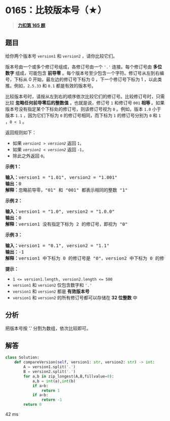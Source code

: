 # 0165：比较版本号（★）


> <u>**[力扣第 165 题](https://leetcode.cn/problems/compare-version-numbers/)**</u>

## 题目

<p>给你两个版本号 <code>version1</code> 和 <code>version2</code> ，请你比较它们。</p>

<p>版本号由一个或多个修订号组成，各修订号由一个 <code>'.'</code> 连接。每个修订号由 <strong>多位数字</strong> 组成，可能包含 <strong>前导零</strong> 。每个版本号至少包含一个字符。修订号从左到右编号，下标从 0 开始，最左边的修订号下标为 0 ，下一个修订号下标为 1 ，以此类推。例如，<code>2.5.33</code> 和 <code>0.1</code> 都是有效的版本号。</p>

<p>比较版本号时，请按从左到右的顺序依次比较它们的修订号。比较修订号时，只需比较 <strong>忽略任何前导零后的整数值</strong> 。也就是说，修订号 <code>1</code> 和修订号 <code>001</code> <strong>相等 </strong>。如果版本号没有指定某个下标处的修订号，则该修订号视为 <code>0</code> 。例如，版本 <code>1.0</code> 小于版本 <code>1.1</code> ，因为它们下标为 <code>0</code> 的修订号相同，而下标为 <code>1</code> 的修订号分别为 <code>0</code> 和 <code>1</code> ，<code>0 &lt; 1</code> 。</p>

<p>返回规则如下：</p>

<ul>
<li>如果 <code><em>version1 </em>&gt; <em>version2</em></code> 返回 <code>1</code>，</li>
<li>如果 <code><em>version1 </em>&lt; <em>version2</em></code> 返回 <code>-1</code>，</li>
<li>除此之外返回 <code>0</code>。</li>
</ul>



<p><strong>示例 1：</strong></p>

<pre>
<strong>输入：</strong>version1 = "1.01", version2 = "1.001"
<strong>输出：</strong>0
<strong>解释：</strong>忽略前导零，"01" 和 "001" 都表示相同的整数 "1"
</pre>

<p><strong>示例 2：</strong></p>

<pre>
<strong>输入：</strong>version1 = "1.0", version2 = "1.0.0"
<strong>输出：</strong>0
<strong>解释：</strong>version1 没有指定下标为 2 的修订号，即视为 "0"
</pre>

<p><strong>示例 3：</strong></p>

<pre>
<strong>输入：</strong>version1 = "0.1", version2 = "1.1"
<strong>输出：</strong>-1
<strong>解释：</strong>version1 中下标为 0 的修订号是 "0"，version2 中下标为 0 的修订号是 "1" 。0 &lt; 1，所以 version1 &lt; version2
</pre>



<p><strong>提示：</strong></p>

<ul>
<li><code>1 &lt;= version1.length, version2.length &lt;= 500</code></li>
<li><code>version1</code> 和 <code>version2</code> 仅包含数字和 <code>'.'</code></li>
<li><code>version1</code> 和 <code>version2</code> 都是 <strong>有效版本号</strong></li>
<li><code>version1</code> 和 <code>version2</code> 的所有修订号都可以存储在 <strong>32 位整数</strong> 中</li>
</ul>


## 分析

把版本号按 '.' 分割为数组，依次比较即可。

## 解答

```python
class Solution:
    def compareVersion(self, version1: str, version2: str) -> int:
        A = version1.split('.')
        B = version2.split('.')
        for a,b in zip_longest(A,B,fillvalue=0):
            a,b = int(a),int(b)
            if a>b:
                return 1
            if a<b:
                return -1
        return 0
```
42 ms

